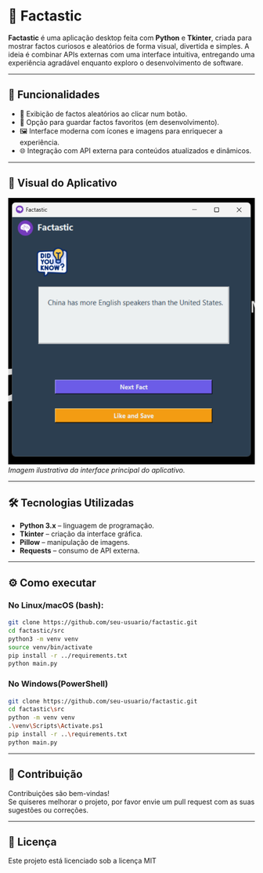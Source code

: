 # 🧠 Factastic

**Factastic** é uma aplicação desktop feita com **Python** e **Tkinter**, criada para mostrar factos curiosos e aleatórios de forma visual, divertida e simples. A ideia é combinar APIs externas com uma interface intuitiva, entregando uma experiência agradável enquanto exploro o desenvolvimento de software.

---

## 🌟 Funcionalidades

- 🔄 Exibição de factos aleatórios ao clicar num botão.
- 💾 Opção para guardar factos favoritos (em desenvolvimento).
- 🖼️ Interface moderna com ícones e imagens para enriquecer a experiência.
- 🌐 Integração com API externa para conteúdos atualizados e dinâmicos.

---

## 📸 Visual do Aplicativo

![Preview do Factastic](src/assets/GUI.png)  
*Imagem ilustrativa da interface principal do aplicativo.*

---

## 🛠️ Tecnologias Utilizadas

- **Python 3.x** – linguagem de programação.
- **Tkinter** – criação da interface gráfica.
- **Pillow** – manipulação de imagens.
- **Requests** – consumo de API externa.

---

## ⚙️ Como executar

### No Linux/macOS (bash):

```bash
git clone https://github.com/seu-usuario/factastic.git
cd factastic/src
python3 -m venv venv
source venv/bin/activate
pip install -r ../requirements.txt
python main.py
````

### No Windows(PowerShell)
```bash
git clone https://github.com/seu-usuario/factastic.git
cd factastic\src
python -m venv venv
.\venv\Scripts\Activate.ps1
pip install -r ..\requirements.txt
python main.py
```

---

## 🤝 Contribuição

Contribuições são bem-vindas!  
Se quiseres melhorar o projeto, por favor envie um pull request com as suas sugestões ou correções.

---

## 📄 Licença

Este projeto está licenciado sob a licença MIT



